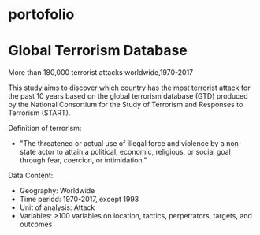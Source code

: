 # portofolio
# Global Terrorism Database
More than 180,000 terrorist attacks worldwide,1970-2017

This study aims to discover which country has the most terrorist attack for the past 10 years based on the global terrorism database (GTD) produced by the National Consortium for the Study of Terrorism and Responses to Terrorism (START).

Definition of terrorism:
* "The threatened or actual use of illegal force and violence by a non-state actor to attain a political, economic, religious, or social goal through fear, coercion, or intimidation."
 
Data Content:
* Geography: Worldwide
* Time period: 1970-2017, except 1993
* Unit of analysis: Attack
* Variables: >100 variables on location, tactics, perpetrators, targets, and outcomes
